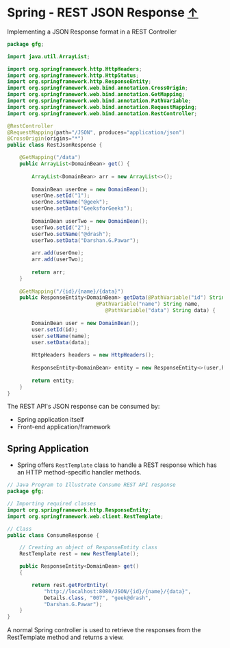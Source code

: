 # Spring - REST JSON Response [↑](../../../README.md#vi-spring-with-rest-api)
Implementing a JSON Response format in a REST Controller

```java
package gfg;

import java.util.ArrayList;

import org.springframework.http.HttpHeaders;
import org.springframework.http.HttpStatus;
import org.springframework.http.ResponseEntity;
import org.springframework.web.bind.annotation.CrossOrigin;
import org.springframework.web.bind.annotation.GetMapping;
import org.springframework.web.bind.annotation.PathVariable;
import org.springframework.web.bind.annotation.RequestMapping;
import org.springframework.web.bind.annotation.RestController;

@RestController
@RequestMapping(path="/JSON", produces="application/json")
@CrossOrigin(origins="*") 
public class RestJsonResponse {

    @GetMapping("/data")
    public ArrayList<DomainBean> get() {
        
        ArrayList<DomainBean> arr = new ArrayList<>();
        
        DomainBean userOne = new DomainBean();
        userOne.setId("1");
        userOne.setName("@geek");
        userOne.setData("GeeksforGeeks");
        
        DomainBean userTwo = new DomainBean();
        userTwo.setId("2");
        userTwo.setName("@drash");
        userTwo.setData("Darshan.G.Pawar");
        
        arr.add(userOne);
        arr.add(userTwo);
        
        return arr;
    }
    
    @GetMapping("/{id}/{name}/{data}")
    public ResponseEntity<DomainBean> getData(@PathVariable("id") String id, 
                             @PathVariable("name") String name, 
                                @PathVariable("data") String data) {
        
        DomainBean user = new DomainBean();
        user.setId(id);
        user.setName(name);
        user.setData(data);
        
        HttpHeaders headers = new HttpHeaders();
        
        ResponseEntity<DomainBean> entity = new ResponseEntity<>(user,headers,HttpStatus.CREATED);
        
        return entity;
    }
}
```

The REST API's JSON response can be consumed by:
- Spring application itself
- Front-end application/framework


## Spring Application
- Spring offers `RestTemplate` class to handle a REST response which has an HTTP method-specific handler methods.

```java
// Java Program to Illustrate Consume REST API response
package gfg;

// Importing required classes
import org.springframework.http.ResponseEntity;
import org.springframework.web.client.RestTemplate;

// Class
public class ConsumeResponse {

    // Creating an object of ResponseEntity class
    RestTemplate rest = new RestTemplate();

    public ResponseEntity<DomainBean> get()
    {

        return rest.getForEntity(
            "http://localhost:8080/JSON/{id}/{name}/{data}",
            Details.class, "007", "geek@drash",
            "Darshan.G.Pawar");
    }
}
```
A normal Spring controller is used to retrieve the responses from the RestTemplate method and returns a view.